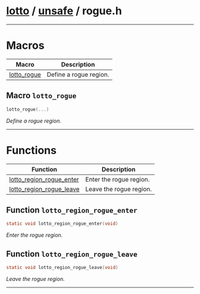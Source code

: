 #  [lotto](../README.md) / [unsafe](README.md) / rogue.h
---
# Macros 

| Macro | Description |
|---|---|
| [lotto_rogue](rogue.h.md#macro-lotto_rogue) | Define a rogue region.  |

##  Macro `lotto_rogue`

```c
lotto_rogue(...)
```

 
_Define a rogue region._ 



---
# Functions 

| Function | Description |
|---|---|
| [lotto_region_rogue_enter](rogue.h.md#function-lotto_region_rogue_enter) | Enter the rogue region.  |
| [lotto_region_rogue_leave](rogue.h.md#function-lotto_region_rogue_leave) | Leave the rogue region.  |

##  Function `lotto_region_rogue_enter`

```c
static void lotto_region_rogue_enter(void)
``` 
_Enter the rogue region._ 



##  Function `lotto_region_rogue_leave`

```c
static void lotto_region_rogue_leave(void)
``` 
_Leave the rogue region._ 




---
